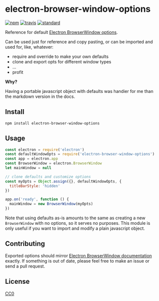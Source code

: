 # electron-browser-window-options

[![npm][npm-image]][npm-url]
[![travis][travis-image]][travis-url]
[![standard][standard-image]][standard-url]

[npm-image]: https://img.shields.io/npm/v/electron-browser-window-options.svg?style=flat-square
[npm-url]: https://www.npmjs.com/package/electron-browser-window-options
[travis-image]: https://img.shields.io/travis/ngoldman/electron-browser-window-options.svg?style=flat-square
[travis-url]: https://travis-ci.org/ngoldman/electron-browser-window-options
[standard-image]: https://img.shields.io/badge/code%20style-standard-brightgreen.svg?style=flat-square
[standard-url]: http://npm.im/standard

Reference for default [Electron BrowserWindow options](https://github.com/atom/electron/blob/master/docs/api/browser-window.md).

Can be used just for reference and copy pasting, or can be imported and used for, like, whatever:

* require and override to make your own defaults
* clone and export opts for different window types
* ...
* profit

**Why?**

Having a portable javascript object with defaults was handier for me than the markdown version in the docs.

## Install

```
npm install electron-browser-window-options
```

## Usage

```js
const electron = require('electron')
const defaultWindowOpts = require('electron-browser-window-options')
const app = electron.app
const BrowserWindow = electron.BrowserWindow
let mainWindow = null

// clone defaults and customize options
const myOpts = Object.assign({}, defaultWindowOpts, {
  titleBarStyle: 'hidden'
})

app.on('ready', function () {
  mainWindow = new BrowserWindow(myOpts)
})
```

Note that using defaults as-is amounts to the same as creating a new `BrowserWindow` with no options, so it serves no purposes. This module is only useful if you want to import and modify a plain javascript object.

## Contributing

Exported options should mirror [Electron BrowserWindow documentation](https://github.com/atom/electron/blob/master/docs/api/browser-window.md) exactly. If something is out of date, please feel free to make an issue or send a pull request.

## License

[CC0](LICENSE)
